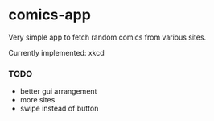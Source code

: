 # comics-app

Very simple app to fetch random comics from various sites.

Currently implemented: xkcd

### TODO

- better gui arrangement
- more sites
- swipe instead of button
